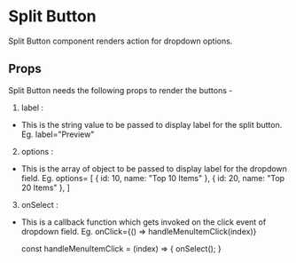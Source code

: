# Split Button

Split Button component renders action for dropdown options.

## Props

Split Button needs the following props to render the buttons -

1. label :

- This is the string value to be passed to display label for the split button.
  Eg. label="Preview"

2. options :

- This is the array of object to be passed to display label for the dropdown field.
  Eg. options= [
  { id: 10, name: "Top 10 Items" },
  { id: 20, name: "Top 20 Items" },
  ]

3. onSelect :

- This is a callback function which gets invoked on the click event of dropdown field.
  Eg. onClick={() => handleMenuItemClick(index)}

  const handleMenuItemClick = (index) => {
  onSelect();
  }
